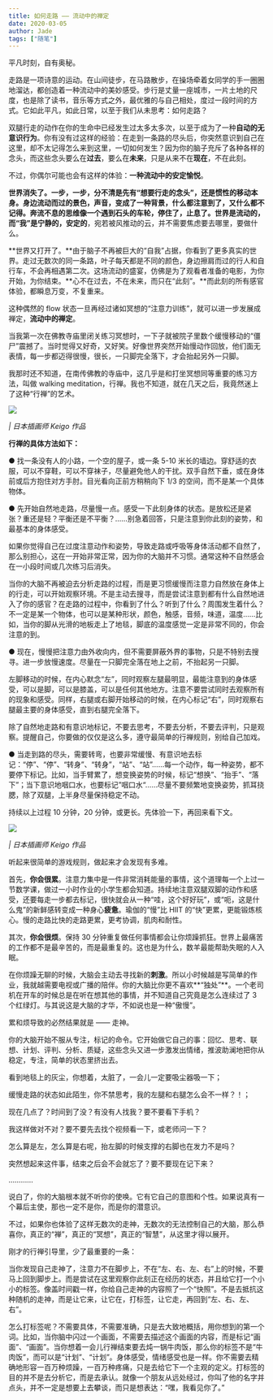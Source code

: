 ```yaml
---
title: 如何走路 —— 流动中的禅定
date: 2020-03-05
author: Jade
tags: ["随笔"]
---
```


平凡时刻，自有奥秘。

<!--more-->

走路是一项诗意的运动。在山间徒步，在马路散步，在操场牵着女同学的手一圈圈地溜达，都创造着一种流动中的美妙感受。步行是丈量一座城市，一片土地的尺度，也是除了读书，音乐等方式之外，最优雅的与自己相处，度过一段时间的方式。它如此平凡，如此日常，以至于我们从未思考：如何走路？

双腿行走的动作在你的生命中已经发生过太多太多次，以至于成为了一种**自动的无意识行为**。你有没有过这样的经验：在走到一条路的尽头后，你突然意识到自己在这里，却不太记得怎么来到这里，一切如何发生？因为你的脑子充斥了各种各样的念头，而这些念头要么在**过去**，要么在**未来**，只是从来不在**现在**，不在此刻。

不过，你偶尔可能也会有这样的体验：**一种流动中的安定愉悦**。

**世界消失了。**一步，一步，分不清是先有“想要行走的念头”，还是惯性的移动本身。身边流动而过的景色，声音，变成了一种背景，什么都注意到了，又什么都不记得。奔流不息的思维像一个遇到石头的车轮，停住了，止息了。世界是流动的，而“我”是**宁静的，安定的**，宛若被风推动的云，并不需要焦虑要去哪里，要做什么。

**世界又打开了。**由于脑子不再被巨大的“自我”占据，你看到了更多真实的世界。走过无数次的同一条路，叶子每天都是不同的颜色，身边擦肩而过的行人和自行车，不会再相遇第二次。这场流动的盛宴，仿佛是为了观看者准备的电影，为你开始，为你结束。**心不在过去，不在未来，而只在“此刻”。**而此刻的所有感官体验，都瞬息万变，不复重来。

这种偶然的 flow 状态一旦再经过诸如冥想的“注意力训练”，就可以进一步发展成禅定，**流动中的禅定**。

当我第一次在佛教寺庙里闭关练习冥想时，一下子就被院子里数个缓慢移动的“僵尸”震撼了。当时觉得又好奇，又好笑。好像世界突然开始慢动作回放，他们面无表情，每一步都迈得很慢，很长，一只脚完全落下，才会抬起另外一只脚。

我那时还不知道，在南传佛教的寺庙中，这几乎是和打坐冥想同等重要的练习方法，叫做 walking meditation，行禅。我也不知道，就在几天之后，我竟然迷上了这种“行禅”的艺术。

![](https://cosmosrepair-1257028016.cos.ap-beijing.myqcloud.com/701583389079_.pic_hd.jpg)

*| 日本插画师 Keigo 作品*

**行禅的具体方法如下：**

● 找一条没有人的小路，一个空的屋子，或一条 5-10 米长的墙边。穿舒适的衣服，可以不穿鞋，可以不穿袜子，尽量避免他人的干扰。双手自然下垂，或在身体前或后方抱住对方手肘。目光看向正前方稍稍向下 1/3 的空间，而不是某一个具体物体。


● 先开始自然地走路，尽量慢一点。感受一下此刻身体的状态。是放松还是紧张？重还是轻？平衡还是不平衡？……别急着回答，只是注意到你此刻的姿势，和最基本的身体感受。

如果你觉得自己在过度注意动作和姿势，导致走路或呼吸等身体活动都不自然了，那么别担心，这在一开始非常正常，因为你的大脑并不习惯。通常这种不自然感会在一小段时间或几次练习后消失。

当你的大脑不再被迫去分析走路的过程，而是更习惯缓慢而注意力自然放在身体上的行走，可以开始观察环境。不是主动去搜寻，而是尝试注意到都有什么自然地进入了你的感官？在走路的过程中，你看到了什么？听到了什么？周围发生着什么？不一定是某一个物体，也可以是某种形状，颜色，触感，音频，味道，温度……比如，当你的脚从光滑的地板走上了地毯，脚底的温度感觉一定是非常不同的，你会注意的到。

● 现在，慢慢把注意力由外收向内，但不需要屏蔽外界的事物，只是不特别去搜寻。进一步放慢速度。尽量在一只脚完全落在地上之前，不抬起另一只脚。

左脚移动的时候，在内心默念“左”，同时观察左腿最明显，最能注意到的身体感受，可以是脚，可以是膝盖，可以是任何其他地方。注意不要尝试同时去观察所有的现象和感受。同样，右腿或右脚开始移动的时候，在内心标记“右”，同时观察右腿最主要的身体感受，直到右腿完全落下。

除了自然地走路和有意识地标记，不要去思考，不要去分析，不要去评判，只是观察。提醒自己，你要做的仅仅是这么多，遵守最简单的行禅规则，别给自己加戏。

● 当走到路的尽头，需要转弯，也要非常缓慢、有意识地去标记：“停”、“停”、“转身”、“转身”，“站”、“站”……每一个动作，每一种姿势，都不要停下标记。比如，当手臂累了，想变换姿势的时候，标记“想换”、“抬手”、“落下”；当下意识地咽口水，也要标记”咽口水“……尽量不要频繁地变换姿势，抓耳挠腮，除了双腿，上半身尽量保持稳定不动。

持续以上过程 10 分钟，20 分钟，或更长。先体验一下，再回来看下文。

![](https://cosmosrepair-1257028016.cos.ap-beijing.myqcloud.com/671583389076_.pic_hd.jpg)

*| 日本插画师 Keigo 作品*

听起来很简单的游戏规则，做起来才会发现有多难。

首先，**你会很累**。注意力集中是一件非常消耗能量的事情，这个道理每一个上过一节数学课，做过一小时作业的小学生都会知道。持续地注意双腿双脚的动作和感受，还要每走一步都去标记，很快就会从一种“哇，这个好好玩”，或“呃，这是什么鬼”的新鲜感转变成一种身心**疲惫**。瑜伽的“慢”比 HIIT 的“快”更累，更能锻炼核心。慢的走路比快的走路更累，更考协调，肌肉和耐性。

其次，**你会很烦**。保持 30 分钟重复做任何事情都会让你烦躁抓狂。世界上最痛苦的工作都不是最辛苦的，而是最重复的。这也是为什么，数羊最能帮助失眠的人入眠。

在你烦躁无聊的时候，大脑会主动去寻找新的**刺激**。所以小时候越是写简单的作业，我就越需要电视或广播的陪伴。你的大脑比你更不喜欢**“独处”**。一个老司机在开车的时候总是在听在想其他的事情，并不知道自己究竟是怎么连续过了 3 个红绿灯。与其说这是大脑的才华，不如说也是一种“傲慢”。



累和烦导致的必然结果就是 —— 走神。



你的大脑开始不服从专注，标记的命令。它开始做它自己的事：回忆、思考、联想、计划、评判、分析、质疑，这些念头又进一步激发出情绪，推波助澜地把你从稳定，专注，简单的状态里挤出去。



看到地毯上的灰尘，你想着，太脏了，一会儿一定要吸尘器吸一下；

缓慢走路的状态如此陌生，你不禁思考，我的左腿和右腿怎么会不一样？！；

现在几点了？时间到了没？有没有人找我？要不要看下手机？

我这样做对不对？要不要先去找个视频看一下，或老师问一下？

怎么算是左，怎么算是右呢，抬左脚的时候支撑的右脚也在发力不是吗？

突然想起来这件事，结束之后会不会就忘了？要不要现在记下来？

…………



说白了，你的大脑根本就不听你的使唤。它有它自己的意图和个性。如果说真有一个幕后主使，那也一定不是你，而是你的潜意识。



不过，如果你也体验了这样无数次的走神，无数次的无法控制自己的大脑，那么恭喜你，真正的“禅”，真正的“冥想”，真正的“智慧”，从这里才得以展开。



刚才的行禅引导里，少了最重要的一条：


当你发现自己走神了，注意力不在脚步上，不在“左、右、左、右”上的时候，不要马上回到脚步上。而是尝试在这里观察你此刻正在经历的状态，并且给它打一个小小的标签。像盖时间戳一样，你给自己走神的内容照了一个“快照”。不是去抵抗这种随机的走神，而是让它来，让它在，打标签，让它走，再回到“左、右、左、右”。


怎么打标签呢？不需要具体，不需要准确，只是去大致地概括，用你想到的第一个词。比如，当你脑中闪过一个画面，不需要去描述这个画面的内容，而是标记“画面”、“画面”。当你想着一会儿行禅结束要去炖一锅牛肉饭，那么你的标签不是“牛肉饭”，而可以是“计划”、“计划”。身体感受，情绪感受也是一样。你不需要去精确地形容一百万种烦躁，一百万种疼痛，只是去给它下一个主观的定义。打标签的目的并不是去分析它，而是去承认。就像一个朋友从远处经过，你叫了他的名字并点头，并不一定是想要上去攀谈，而只是想表达：“嘿，我看见你了。”
